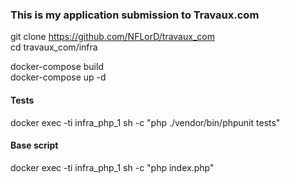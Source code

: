 ### This is my application submission to Travaux.com

git clone https://github.com/NFLorD/travaux_com \
cd travaux_com/infra

docker-compose build \
docker-compose up -d

#### Tests
docker exec -ti infra_php_1 sh -c "php ./vendor/bin/phpunit tests"

#### Base script
docker exec -ti infra_php_1 sh -c "php index.php"
